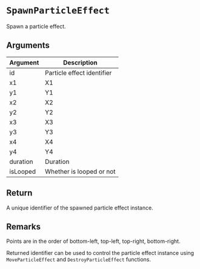 # `SpawnParticleEffect`

Spawn a particle effect.

## Arguments

| Argument | Description                |
| -------- | -------------------------- |
| id       | Particle effect identifier |
| x1       | X1                         |
| y1       | Y1                         |
| x2       | X2                         |
| y2       | Y2                         |
| x3       | X3                         |
| y3       | Y3                         |
| x4       | X4                         |
| y4       | Y4                         |
| duration | Duration                   |
| isLooped | Whether is looped or not   |

## Return

A unique identifier of the spawned particle effect instance.

## Remarks

Points are in the order of bottom-left, top-left, top-right, bottom-right.

Returned identifier can be used to control the particle effect instance using `MoveParticleEffect` and `DestroyParticleEffect` functions.
